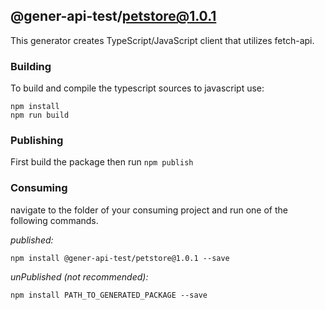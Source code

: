 ## @gener-api-test/petstore@1.0.1

This generator creates TypeScript/JavaScript client that utilizes fetch-api.

### Building

To build and compile the typescript sources to javascript use:
```
npm install
npm run build
```

### Publishing

First build the package then run ```npm publish```

### Consuming

navigate to the folder of your consuming project and run one of the following commands.

_published:_

```
npm install @gener-api-test/petstore@1.0.1 --save
```

_unPublished (not recommended):_

```
npm install PATH_TO_GENERATED_PACKAGE --save
